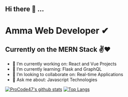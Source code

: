 ## Hi there 👋 ... 
# Amma Web Developer ✔
## Currently on the MERN Stack ✌❤

- 🔭 I’m currently working on: React and Vue Projects 
- 🌱 I’m currently learning: Flask and GraphQL
- 👯 I’m looking to collaborate on: Real-time Applications
- 💬 Ask me about: Javascript Technologies 

[![ProCode47's github stats](https://github-readme-stats.vercel.app/api?username=procode47)](https://github.com/anuraghazra/github-readme-stats)
[![Top Langs](https://github-readme-stats.vercel.app/api/top-langs/?username=procode47)](https://github.com/anuraghazra/github-readme-stats)
